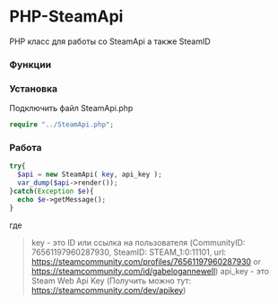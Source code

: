 # PHP-SteamApi
PHP класс для работы со SteamApi а также SteamID

### Функции

### Установка

Подключить файл SteamApi.php
```php
require "../SteamApi.php";
```

### Работа

```php
try{
  $api = new SteamApi( key, api_key );
  var_dump($api->render());
}catch(Exception $e){
  echo $e->getMessage();
}
```
где 
> key - это ID или ссылка на пользователя (CommunityID: 76561197960287930, SteamID: STEAM_1:0:11101, url: https://steamcommunity.com/profiles/76561197960287930 or https://steamcommunity.com/id/gabelogannewell)
> api_key - это Steam Web Api Key (Получить можно тут: https://steamcommunity.com/dev/apikey)

